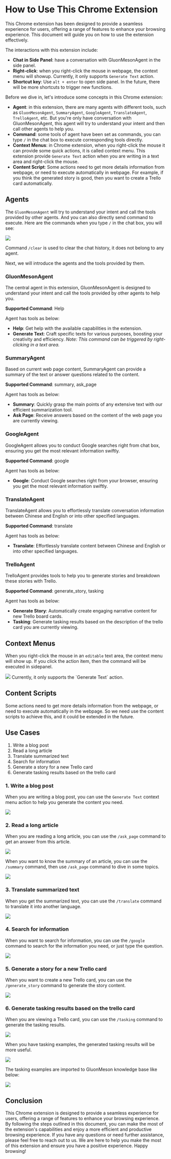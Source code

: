 # How to Use This Chrome Extension
This Chrome extension has been designed to provide a seamless experience for users, offering a range of features to enhance your browsing experience. This document will guide you on how to use the extension effectively.

The interactions with this extension include:
* **Chat in Side Panel**: have a conversation with GluonMesonAgent in the side panel.
* **Right-click**: when you right-click the mouse in webpage, the context menu will showup. Currently, it only supports `Generate Text` action.
* **Shortcut key**: Use `alt + enter` to open side panel. In the future, there will be more shortcuts to trigger new functions.

Before we dive in, let's introduce some concepts in this Chrome extension:
* **Agent**: in this extension, there are many agents with different tools, such as `GluonMesonAgent`, `SummaryAgent`, `GoogleAgent`, `TranslateAgent`, `TrelloAgent`, etc. But you're only have conversation with GluonMesonAgent, this agent will try to understand your intent and then call other agents to help you. 
* **Command**: some tools of agent have been set as commands, you can type `/` in the chat box to execute corresponding tools directly.
* **Context Menus**: in Chrome extension, when you right-click the mouse it can provide some quick actions, it is called context menu. This extension provide `Generate Text` action when you are writing in a text area and right-click the mouse.
* **Content Script**: Some actions need to get more details information from webpage, or need to execute automatically in webpage. For example, if you think the generated story is good, then you want to create a Trello card automatically. 

## Agents

The `GluonMesonAgent` will try to understand your intent and call the tools provided by other agents. And you can also directly send command to execute. Here are the commands when you type `/` in the chat box, you will see:

<img src="../images/type_slash_show_commands.png"/>

Command `/clear` is used to clear the chat history, it does not belong to any agent.

Next, we will introduce the agents and the tools provided by them.

### GluonMesonAgent
The central agent in this extension, GluonMesonAgent is designed to understand your intent and call the tools provided by other agents to help you.

**Supported Command**: Help

Agent has tools as below:
* **Help**: Get help with the available capabilities in the extension.
* **Generate Text**: Craft specific texts for various purposes, boosting your creativity and efficiency. *Note: This command can be triggered by right-clicking in a text area.*

### SummaryAgent
Based on current web page content, SummaryAgent can provide a summary of the text or answer questions related to the content.

**Supported Command**: summary, ask_page

Agent has tools as below:
* **Summary**: Quickly grasp the main points of any extensive text with our efficient summarization tool.
* **Ask Page**: Receive answers based on the content of the web page you are currently viewing.

### GoogleAgent
GoogleAgent allows you to conduct Google searches right from chat box, ensuring you get the most relevant information swiftly.

**Supported Command**: google

Agent has tools as below:
* **Google**: Conduct Google searches right from your browser, ensuring you get the most relevant information swiftly.

### TranslateAgent
TranslateAgent allows you to effortlessly translate conversation information between Chinese and English or into other specified languages.

**Supported Command**: translate

Agent has tools as below:
* **Translate**: Effortlessly translate content between Chinese and English or into other specified languages.

### TrelloAgent
TrelloAgent provides tools to help you to generate stories and breakdown these stories with Trello.

**Supported Command**: generate_story, tasking

Agent has tools as below:
* **Generate Story**: Automatically create engaging narrative content for new Trello board cards.
* **Tasking**: Generate tasking results based on the description of the trello card you are currently viewing.

## Context Menus
When you right-click the mouse in an `editable` text area, the context menu will show up. If you click the action item, then the command will be executed in sidepanel. 

<img src="../images/generate_text_action_item_in_context_menu.png"/>
Currently, it only supports the `Generate Text` action.

## Content Scripts
Some actions need to get more details information from the webpage, or need to execute automatically in the webpage. So we need use the content scripts to achieve this, and it could be extended in the future. 

## Use Cases

1. Write a blog post
2. Read a long article
3. Translate summarized text
4. Search for information
5. Generate a story for a new Trello card
6. Generate tasking results based on the trello card

### 1. Write a blog post
When you are writing a blog post, you can use the `Generate Text` context menu action to help you generate the content you need.

<img src="../images/generate_text_for_blog_writing.png"/>

### 2. Read a long article
When you are reading a long article, you can use the `/ask_page` command to get an answer from this article.

<img src="../images/demo_ask_page.png"/>

When you want to know the summary of an article, you can use the `/summary` command, then use `/ask_page` command to dive in some topics.

<img src="../images/demo_summary_command.png"/>

### 3. Translate summarized text
When you get the summarized text, you can use the `/translate` command to translate it into another language.

<img src="../images/demo_translate_command.png"/>

### 4. Search for information
When you want to search for information, you can use the `/google` command to search for the information you need, or just type the question.

<img src="../images/demo_google_command.png"/>

### 5. Generate a story for a new Trello card
When you want to create a new Trello card, you can use the `/generate_story` command to generate the story content.

<img src="../images/demo_generate_story.png"/>

### 6. Generate tasking results based on the trello card
When you are viewing a Trello card, you can use the `/tasking` command to generate the tasking results.

<img src="../images/generate_tasking_without_examples.png"/>

When you have tasking examples, the generated tasking results will be more useful.

<img src="../images/generate_tasking_with_examples.png"/>

The tasking examples are imported to GluonMeson knowledge base like below:

<img src="../images/import_tasking_examples_to_knowledge_base.png"/>

## Conclusion
This Chrome extension is designed to provide a seamless experience for users, offering a range of features to enhance your browsing experience. By following the steps outlined in this document, you can make the most of the extension's capabilities and enjoy a more efficient and productive browsing experience. If you have any questions or need further assistance, please feel free to reach out to us. We are here to help you make the most of this extension and ensure you have a positive experience. Happy browsing!
